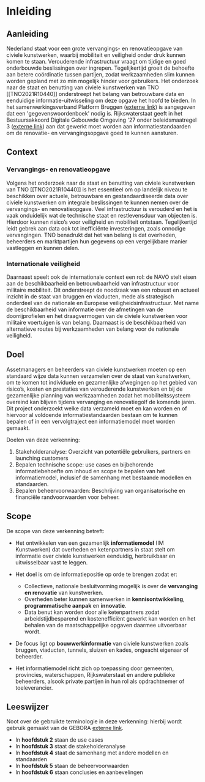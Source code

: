 # Inleiding

## Aanleiding
Nederland staat voor een grote vervangings- en renovatieopgave van civiele kunstwerken, waarbij mobiliteit en veiligheid onder druk kunnen komen te staan. Verouderende infrastructuur vraagt om tijdige en goed onderbouwde beslissingen over ingrepen. Tegelijkertijd groeit de behoefte aan betere coördinatie tussen partijen, zodat werkzaamheden slim kunnen worden gepland met zo min mogelijk hinder voor gebruikers. Het onderzoek naar de staat en benutting van civiele kunstwerken van TNO [[TNO2021R10440]] onderstreept het belang van betrouwbare data en eenduidige informatie-uitwisseling om deze opgave het hoofd te bieden. In het samenwerkingsverband Platform Bruggen ([externe link](https://www.platformbruggen.nl/)) is aangegeven dat een 'gegevenswoordenboek' nodig is. Rijkswaterstaat geeft in het Bestuursakkoord Digitale Gebouwde Omgeving '27 onder beleidsmaatregel 3 ([externe link](https://www.digigo.nu/digitaal-uitwisselen-areaalinformatie-rijkswaterstaat/)) aan dat gewerkt moet worden aan informatiestandaarden om de renovatie- en vervangingsopgave goed te kunnen aansturen.

## Context 

### Vervangings- en renovatieopgave
Volgens het onderzoek naar de staat en benutting van civiele kunstwerken van TNO [[TNO2021R10440]] is het essentieel om op landelijk niveau te beschikken over actuele, betrouwbare en gestandaardiseerde data over civiele kunstwerken om integrale beslissingen te kunnen nemen over de vervangings- en renovatieopgave. Veel infrastructuur is verouderd en het is vaak onduidelijk wat de technische staat en restlevensduur van objecten is. Hierdoor kunnen risico’s voor veiligheid en mobiliteit ontstaan. Tegelijkertijd leidt gebrek aan data ook tot inefficiënte investeringen, zoals onnodige vervangingen. TNO benadrukt dat het van belang is dat overheden, beheerders en marktpartijen hun gegevens op een vergelijkbare manier vastleggen en kunnen delen. 

### Internationale veiligheid
Daarnaast speelt ook de internationale context een rol: de NAVO stelt eisen aan de beschikbaarheid en betrouwbaarheid van infrastructuur voor militaire mobiliteit. Dit onderstreept de noodzaak van een robuust en actueel inzicht in de staat van bruggen en viaducten, mede als strategisch onderdeel van de nationale en Europese veiligheidsinfrastructuur. Met name de beschikbaarheid van informatie over de afmetingen van de doorrijprofielen en het draagvermogen van de civiele kunstwerken voor militaire voertuigen is van belang. Daarnaast is de beschikbaarheid van alternatieve routes bij werkzaamheden van belang voor de nationale veiligheid.

## Doel
<a>Assetmanagers</a> en <a>beheerders</a> van civiele kunstwerken moeten op een standaard wijze data kunnen verzamelen over de staat van kunstwerken, om te komen tot individuele en gezamenlijke afwegingen op het gebied van risico’s, kosten en prestaties van verouderende kunstwerken en bij de gezamenlijke planning van werkzaamheden zodat het mobiliteitssysteem overeind kan blijven tijdens vervanging en renovatiegolf de komende jaren. Dit project onderzoekt welke data verzameld moet en kan worden en of hiervoor al voldoende informatiestandaarden bestaan om te kunnen bepalen of in een vervolgtraject een informatiemodel moet worden gemaakt.

Doelen van deze verkenning: 
1. Stakeholderanalyse: Overzicht van potentiële gebruikers, partners en launching customers 
2. Bepalen technische scope: use cases en bijbehorende informatiebehoefte om inhoud en scope te bepalen van het informatiemodel, inclusief de samenhang met bestaande modellen en standaarden. 
3. Bepalen beheervoorwaarden: Beschrijving van organisatorische en financiële randvoorwaarden voor beheer. 

## Scope

De scope van deze verkenning betreft:

* Het ontwikkelen van een gezamenlijk **informatiemodel** (IM Kunstwerken) dat overheden en ketenpartners in staat stelt om informatie over civiele kunstwerken eenduidig, herbruikbaar en uitwisselbaar vast te leggen.

 * Het doel is om de informatiepositie op orde te brengen zodat er:
   * Collectieve, nationale besluitvorming mogelijk is over de **vervanging en renovatie** van kunstwerken.
   * Overheden beter kunnen samenwerken in **kennisontwikkeling**, **programmatische aanpak** en **innovatie**.
   * Data benut kan worden door alle ketenpartners zodat arbeidstijdbesparend en kostenefficiënt gewerkt kan worden en het behalen van de maatschappelijke opgaven daarmee uitvoerbaar wordt. 
 * De focus ligt op **bouwwerkinformatie** van civiele kunstwerken zoals bruggen, viaducten, tunnels, sluizen en kades, ongeacht eigenaar of <a data-lt="Beheerder">beheerder</a>.

 * Het informatiemodel richt zich op toepassing door <a data-lt="Beheerder">gemeenten, provincies, waterschappen, Rijkswaterstaat</a> en andere publieke beheerders, alsook <a data-lt="Toeleverancier">private partijen</a> in hun rol als opdrachtnemer of toeleverancier.

## Leeswijzer
Noot over de gebruikte terminologie in deze verkenning: hierbij wordt gebruik gemaakt van de GEBORA [externe link](https://www.digigo.nu/wat-is-gebora/).

* In **hoofdstuk 2** staan de use cases   
* In **hoofdstuk 3** staat de stakeholderanalyse 
* In **hoofdstuk 4** staat de samenhang met andere modellen en standaarden  
* In **hoofdstuk 5** staan de beheervoorwaarden  
* In **hoofdstuk 6** staan conclusies en aanbevelingen  
